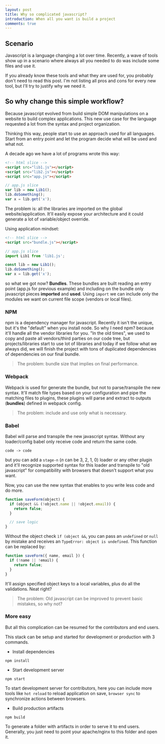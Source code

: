 ```yaml
---
layout: post
title: Why so complicated javascript?
introduction: When all you want is build a project
comments: true
---
```


## Scenario

Javascript is a language changing a lot over time. Recently, a wave of tools show up in a scenario where always all you needed to do was include some files and use it.

If you already know these tools and what they are used for, you probably don't need to read this post. I'm not listing all pros and cons for every new tool, but I'll try to justify why we need it.

## So why change this simple workflow?

Because javascript evolved from build simple DOM manipulations on a website to build complex applications. This new use case for the language requested a lot from the syntax and project organization.

Thinking this way, people start to use an approach used for all languages. Start from an entry point and let the program decide what will be used and what not.

A decade ago we have a lot of programs wrote this way:

```html
<!-- html slice -->
<script src="lib1.js"></script>
<script src="lib2.js"></script>
<script src="app.js"></script>
```

```js
// app.js slice
var lib = new Lib1();
lib.doSomething();
var x = lib.get('x');
```

The problem is: all the libraries are imported on the global website/application. It'll easily expose your architecture and it could generate a lot of variable/object override.

Using application mindset:

```html
<!-- html slice -->
<script src="bundle.js"></script>
```

```js
// app.js slice
import Lib1 from 'lib1.js';

const lib = new Lib1();
lib.doSomething();
var x = lib.get('x');
```

so what we got now? **Bundles**. These bundles are built reading an entry point (app.js for previous example) and including on the bundle only javascript pieces **imported** and **used**. Using `import` we can include only the modules we want on current file scope (vendors or local files).

### NPM

npm is a dependency manager for javascript. Recently it isn't the unique, but it's the "default" when you install node. So why I need npm? because it'll handle all the vendor libraries for you. "In the old times", we used to copy and paste all vendors/third parties on our code tree, but projects/libraries start to use lot of libraries and today if we follow what we always did, we will finish the project with tons of duplicated dependencies of dependencies on our final bundle.

> The problem: bundle size that implies on final performance.

### Webpack

Webpack is used for generate the bundle, but not to parse/transpile the new syntax. It'll match file types based on your configuration and pipe the matching files to plugins, these plugins will parse and extract to outputs (**bundles**) defined in webpack config.

> The problem: include and use only what is necessary.

### Babel

Babel will parse and transpile the new javascript syntax. Without any loader/config babel only receive code and return the same code.

```
code -> code
```

but you can add a `stage-n` (*n* can be 3, 2, 1, 0) loader or any other plugin and it'll recognize supported syntax for this loader and transpile to "old javascript" for compatibility with browsers that doesn't support what you want.

Now, you can use the new syntax that enables to you write less code and do more.

```js
function saveForm(object) {
  if (object && (!object.name || !object.email)) {
    return false;
  }

  // save logic
}
```

Without the object check `ìf (object &&`, you can pass an `undefined` or `null` by mistake and receives an `TypeError: object is undefined`. This function can be replaced by:

```js
function saveForm({ name, email }) {
  if (!name || !email) {
    return false;
  }
}
```

It'll assign specified object keys to a local variables, plus do all the validations. Neat right?

> The problem: Old javascript can be improved to prevent basic mistakes, so why not?

### More easy

But all this complication can be resumed for the contributors and end users.

This stack can be setup and started for development or production with 3 commands.

- Install dependencies

```
npm install
```

- Start development server

```
npm start
```
To start development server for contributors, here you can include more tools like `hot reload` to reload application on save, `browser sync` to synchronize actions between browsers.

- Build production artifacts

```
npm build
```
To generate a folder with artifacts in order to serve it to end users. Generally, you just need to point your apache/nginx to this folder and open it.
